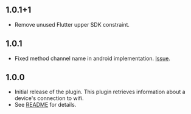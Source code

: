 ## 1.0.1+1

* Remove unused Flutter upper SDK constraint.

## 1.0.1

* Fixed method channel name in android implementation. [Issue](https://github.com/flutter/flutter/issues/69073).

## 1.0.0

* Initial release of the plugin. This plugin retrieves information about a device's connection to wifi.
* See [README](./README.md) for details.
